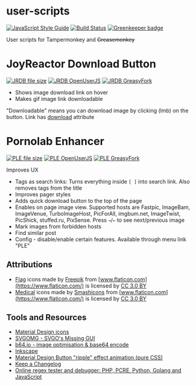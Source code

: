 # user-scripts
[![JavaScript Style Guide][standard-image]][standard-url] [![Build Status][travis-image]][travis-url] [![Greenkeeper badge][greenkeeper-image]][greenkeeper-url]

User scripts for Tampermonkey and ~~Greasemonkey~~

# JoyReactor Download Button 
[![JRDB file size][jrdb-size]][jrdb-url] [![JRDB OpenUserJS][open-user-js-image]][jrdb-open-user-js-url] [![JRDB GreasyFork][greasy-fork-image]][jrdb-greasy-fork-url]
- Shows image download link on hover
- Makes gif image link downloadable

"Downloadable" means you can download image by clicking (lmb) on the button. Link has [download](https://caniuse.com/#feat=download) attribute

# Pornolab Enhancer 
[![PLE file size][ple-size]][ple-url] [![PLE OpenUserJS][open-user-js-image]][ple-open-user-js-url] [![PLE GreasyFork][greasy-fork-image]][ple-greasy-fork-url]

Improves UX
- Tags as search links: Turns everything inside `[ ]` into search link. Also removes tags from the title
- Improves pager styles
- Adds quick download button to the top of the page
- Enables on page image view. Supported hosts are Fastpic, ImageBam, ImageVenue, TurboImageHost, PicForAll, imgbum.net, ImageTwist, PicShick, stuffed.ru, PixSense. Press `→`/`←` to see next/previous image
- Mark images from forbidden hosts
- Find similar post
- Config - disable/enable certain features. Available through menu link "PLE"

## Attributions
- [Flag](https://www.flaticon.com/packs/countrys-flags) icons made by [Freepik](http://www.freepik.com) from [www.flaticon.com](https://www.flaticon.com/) is licensed by [CC 3.0 BY](http://creativecommons.org/licenses/by/3.0/)
- [Medical](https://www.flaticon.com/packs/medical-asserts) icons made by [Smashicons](https://www.flaticon.com/authors/smashicons) from [www.flaticon.com](https://www.flaticon.com/) is licensed by [CC 3.0 BY](http://creativecommons.org/licenses/by/3.0/)

## Tools and Resources

- [Material Design icons](https://material.io/icons)
- [SVGOMG - SVGO's Missing GUI](https://jakearchibald.github.io/svgomg)
- [b64.io - image optimisation & base64 encode](http://b64.io)
- [Inkscape](https://inkscape.org/en/)
- [Material Design Button "ripple" effect animation (pure CSS)](https://codepen.io/lehollandaisvolant/pen/dMQXYX)
- [Keep a Changelog](http://keepachangelog.com/en/1.0.0)
- [Online regex tester and debugger: PHP, PCRE, Python, Golang and JavaScript](https://regex101.com)

[travis-image]: https://travis-ci.org/shikiyoku/user-scripts.svg?branch=master
[travis-url]: https://travis-ci.org/shikiyoku/user-scripts

[greenkeeper-image]: https://badges.greenkeeper.io/shikiyoku/user-scripts.svg
[greenkeeper-url]: https://greenkeeper.io/

[standard-image]: https://img.shields.io/badge/code_style-standard-brightgreen.svg
[standard-url]: https://standardjs.com

[jrdb-size]: https://img.shields.io/github/size/shikiyoku/user-scripts/dist/joyreactor-download-button.user.js.svg
[jrdb-url]: https://github.com/shikiyoku/user-scripts/raw/master/dist/joyreactor-download-button.user.js

[ple-size]: https://img.shields.io/github/size/shikiyoku/user-scripts/dist/pornolab-enhancer.user.js.svg
[ple-url]: https://github.com/shikiyoku/user-scripts/raw/master/dist/pornolab-enhancer.user.js

[open-user-js-image]: https://img.shields.io/badge/OpenUserJS-install-304051.svg
[greasy-fork-image]: https://img.shields.io/badge/Greasy%20Fork-install-690001.svg

[jrdb-open-user-js-url]: https://openuserjs.org/scripts/shikiyoku/JoyReactor_Download_Button
[jrdb-greasy-fork-url]: https://greasyfork.org/en/scripts/35272-joyreactor-download-button

[ple-open-user-js-url]: https://openuserjs.org/scripts/shikiyoku/Pornolab_Enhancer
[ple-greasy-fork-url]: https://greasyfork.org/en/scripts/35355-pornolab-enhancer
